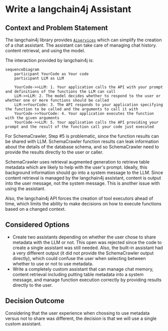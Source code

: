 # Write a langchain4j Assistant

## Context and Problem Statement

The langchain4j library provides [`Aiservices`](https://docs.langchain4j.dev/tutorials/ai-services/) which can simplify the creation of a chat assistant. The assistant can take care of managing chat history. content retrieval, and using the model.

The interaction provided by langchain4j is:

```mermaid
sequenceDiagram
    participant YourCode as Your code
    participant LLM as LLM

    YourCode->>LLM: 1. Your application calls the API with your prompt and definitions of the functions the LLM can call
    LLM->>LLM: 2. The model decides whether to respond to the user or whether one or more functions should be called
    LLM->>YourCode: 3. The API responds to your application specifying the function to be called and the arguments to call it with
    YourCode->>YourCode: 4. Your application executes the function with the given arguments
    YourCode->>LLM: 5. Your application calls the API providing your prompt and the result of the function call your code just executed
```

For SchemaCrawler, Step #5 is problematic, since the function results can be shared with LLM. SchemaCrawler function results can leak information about the details of the database schema, and so SchemaCrawler need to provide the results directly to the user or caller.

SchemaCrawler uses retrieval augmented generation to retrieve table metadata which are likely to help with the user's prompt. Ideally, this background information should go into a system message to the LLM. Since content retrieval is managed by the langchain4j assistant, content is output into the user message, not the system message. This is another issue with using the assistant. 

Also, the langchain4j API forces the creation of tool executors ahead of time, which limits the ability to make decisions on how to execute functions based on a changed context.


## Considered Options

- Create two assistants depending on whether the user chose to share metadata with the LLM or not. This open was rejected since the code to create a single assistant was still needed. Also, the built-in assistant had a very different output (it did not provide the SchemaCrawler output directly), which could confuse the user when selecting between whether to use or not to use metadata.
- Write a completely custom assistant that can manage chat memory, content retrieval including putting table metadata into a system message, and manage function execution correctly by providing results directly to the user.


## Decision Outcome

Considering that the user experience when chossing to use metadata versus not to share was different, the decision is that we will use a single custom assistant.
